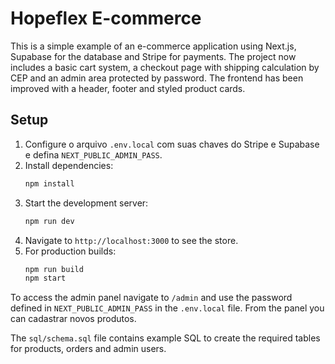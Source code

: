 # Hopeflex E-commerce

This is a simple example of an e-commerce application using Next.js, Supabase for the database and Stripe for payments. The project now includes a basic cart system, a checkout page with shipping calculation by CEP and an admin area protected by password. The frontend has been improved with a header, footer and styled product cards.

## Setup

1. Configure o arquivo `.env.local` com suas chaves do Stripe e Supabase e defina `NEXT_PUBLIC_ADMIN_PASS`.
2. Install dependencies:
   ```bash
   npm install
   ```
3. Start the development server:
   ```bash
   npm run dev
   ```
4. Navigate to `http://localhost:3000` to see the store.
5. For production builds:
   ```bash
   npm run build
   npm start
   ```

To access the admin panel navigate to `/admin` and use the password defined in `NEXT_PUBLIC_ADMIN_PASS` in the `.env.local` file. From the panel you can cadastrar novos produtos.

The `sql/schema.sql` file contains example SQL to create the required tables for products, orders and admin users.
